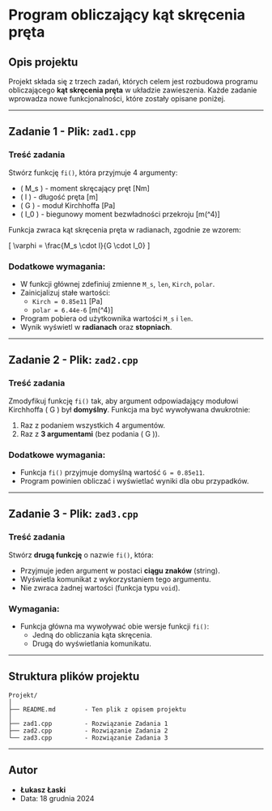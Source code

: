 # Program obliczający kąt skręcenia pręta

## Opis projektu

Projekt składa się z trzech zadań, których celem jest rozbudowa programu obliczającego **kąt skręcenia pręta** w układzie zawieszenia. Każde zadanie wprowadza nowe funkcjonalności, które zostały opisane poniżej.

---

## Zadanie 1 - Plik: `zad1.cpp`

### Treść zadania

Stwórz funkcję `fi()`, która przyjmuje 4 argumenty:
- \( M_s \) - moment skręcający pręt [Nm]
- \( l \) - długość pręta [m]
- \( G \) - moduł Kirchhoffa [Pa]
- \( I_0 \) - biegunowy moment bezwładności przekroju [m\(^4\)]

Funkcja zwraca kąt skręcenia pręta w radianach, zgodnie ze wzorem:

\[
\varphi = \frac{M_s \cdot l}{G \cdot I_0}
\]

### Dodatkowe wymagania:
- W funkcji głównej zdefiniuj zmienne `M_s`, `len`, `Kirch`, `polar`.
- Zainicjalizuj stałe wartości:
  - `Kirch = 0.85e11` [Pa]
  - `polar = 6.44e-6` [m\(^4\)]
- Program pobiera od użytkownika wartości `M_s` i `len`.
- Wynik wyświetl w **radianach** oraz **stopniach**.

---

## Zadanie 2 - Plik: `zad2.cpp`

### Treść zadania

Zmodyfikuj funkcję `fi()` tak, aby argument odpowiadający modułowi Kirchhoffa \( G \) był **domyślny**. Funkcja ma być wywoływana dwukrotnie:
1. Raz z podaniem wszystkich 4 argumentów.
2. Raz z **3 argumentami** (bez podania \( G \)).

### Dodatkowe wymagania:
- Funkcja `fi()` przyjmuje domyślną wartość `G = 0.85e11`.
- Program powinien obliczać i wyświetlać wyniki dla obu przypadków.

---

## Zadanie 3 - Plik: `zad3.cpp`

### Treść zadania

Stwórz **drugą funkcję** o nazwie `fi()`, która:
- Przyjmuje jeden argument w postaci **ciągu znaków** (string).
- Wyświetla komunikat z wykorzystaniem tego argumentu.
- Nie zwraca żadnej wartości (funkcja typu `void`).

### Wymagania:
- Funkcja główna ma wywoływać obie wersje funkcji `fi()`:
  - Jedną do obliczania kąta skręcenia.
  - Drugą do wyświetlania komunikatu.

---

## Struktura plików projektu

```
Projekt/
│
├── README.md        - Ten plik z opisem projektu
│
├── zad1.cpp         - Rozwiązanie Zadania 1
├── zad2.cpp         - Rozwiązanie Zadania 2
└── zad3.cpp         - Rozwiązanie Zadania 3
```

---


## Autor

- **Łukasz Łaski**
- Data: 18 grudnia 2024
